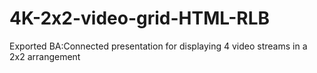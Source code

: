 # 4K-2x2-video-grid-HTML-RLB
Exported BA:Connected presentation for displaying 4 video streams in a 2x2 arrangement 
